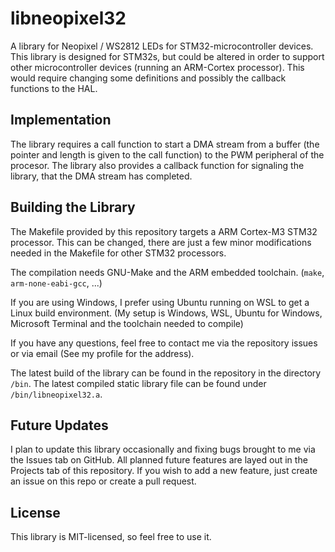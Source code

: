 # libneopixel32

A library for Neopixel / WS2812 LEDs for STM32-microcontroller devices. This library is designed for STM32s, but could be altered in order to support other microcontroller devices (running an ARM-Cortex processor). This would require changing some definitions and possibly the callback functions to the HAL.

## Implementation

The library requires a call function to start a DMA stream from a buffer (the pointer and length is given to the call function) to the PWM peripheral of the procesor. The library also provides a callback function for signaling the library, that the DMA stream has completed.

## Building the Library

The Makefile provided by this repository targets a ARM Cortex-M3 STM32 processor. This can be changed, there are just a few minor modifications needed in the Makefile for other STM32 processors.

The compilation needs GNU-Make and the ARM embedded toolchain. (`make`, `arm-none-eabi-gcc`, ...)

If you are using Windows, I prefer using Ubuntu running on WSL to get a Linux build environment. (My setup is Windows, WSL, Ubuntu for Windows, Microsoft Terminal and the toolchain needed to compile)

If you have any questions, feel free to contact me via the repository issues or via email (See my profile for the address).

The latest build of the library can be found in the repository in the directory `/bin`. The latest compiled static library file can be found under `/bin/libneopixel32.a`.

## Future Updates

I plan to update this library occasionally and fixing bugs brought to me via the Issues tab on GitHub. All planned future features are layed out in the Projects tab of this repository. If you wish to add a new feature, just create an issue on this repo or create a pull request.

## License

This library is MIT-licensed, so feel free to use it.
